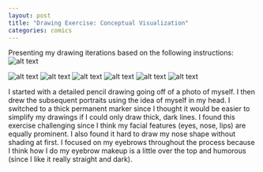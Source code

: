 ```yaml
---
layout: post
title: "Drawing Exercise: Conceptual Visualization"
categories: comics
---
```


Presenting my drawing iterations based on the following instructions:
![alt text](/images/comics/Week1Drawings/instructions.jpg)

![alt text](/images/comics/Week1Drawings/portrait1.jpg)
![alt text](/images/comics/Week1Drawings/portrait2.jpg)
![alt text](/images/comics/Week1Drawings/portrait3.jpg)
![alt text](/images/comics/Week1Drawings/portrait4.jpg)
![alt text](/images/comics/Week1Drawings/portrait5.jpg)
![alt text](/images/comics/Week1Drawings/portrait6.jpg)

I started with a detailed pencil drawing going off of a photo of myself. I then drew the subsequent portraits using the idea of myself in my head. I switched to a thick permanent marker since I thought it would be easier to simplify my drawings if I could only draw thick, dark lines. I found this exercise challenging since I think my facial features (eyes, nose, lips) are equally prominent. I also found it hard to draw my nose shape without shading at first. I focused on my eyebrows throughout the process because I think how I do my eyebrow makeup is a little over the top and humorous (since I like it really straight and dark). 